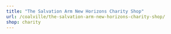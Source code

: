 ```yaml
---
title: "The Salvation Arm New Horizons Charity Shop"
url: /coalville/the-salvation-arm-new-horizons-charity-shop/
shop: charity
---
```

